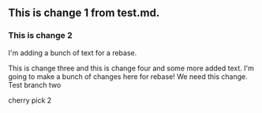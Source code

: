 ## This is change 1 from test.md.
### This is change 2
  I'm adding a bunch of text for a rebase.

This is change three and this is change four and some more added text. 
  I'm going to make a bunch of changes here for rebase! We need this change.
Test branch two

cherry pick 2
